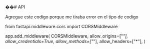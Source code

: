 ��#   A P I 
 

Agregue este codigo porque me tiraba error en el tipo de codigo
 

from fastapi.middleware.cors import CORSMiddleware

app.add_middleware(
    CORSMiddleware,
    allow_origins=["*"],
    allow_credentials=True,
    allow_methods=["*"],
    allow_headers=["*"],
)
